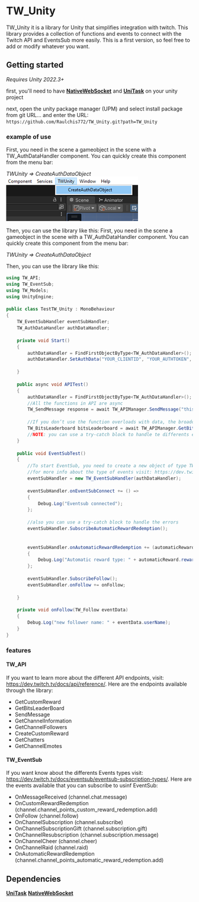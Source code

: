 # TW_Unity
TW_Unity it is a library for Unity that simplifies integration with twitch.
This library provides a collection of functions and events to connect with the Twitch API and EventsSub more easily.
This is a first version, so feel free to add or modify whatever you want.
## Getting started

*Requires Unity 2022.3+*

first, you'll need to have **[NativeWebSocket](https://github.com/endel/NativeWebSocket)**  and **[UniTask](https://github.com/Cysharp/UniTask)** on your unity project


next, open the unity package manager (UPM) and select install package from git URL... and enter the URL: ````https://github.com/Raulchis772/TW_Unity.git?path=TW_Unity````

### example of use

First, you need in the scene a gameobject in the scene with a TW_AuthDataHandler component.
You can quickly create this component from the menu bar:

 *TWUnity  => CreateAuthDataObject*  
<img src="Media/CreateAuthDataObject.png?raw=true" alt="Native WebSocket" />

Then, you can use the library like this:
First, you need in the scene a gameobject in the scene with a TW_AuthDataHandler component.
You can quickly create this component from the menu bar:

 *TWUnity  => CreateAuthDataObject*  

Then, you can use the library like this:
```csharp
using TW_API;
using TW_EventSub;
using TW_Models;
using UnityEngine;

public class TestTW_Unity : MonoBehaviour
{
    TW_EventSubHandler eventSubHandler;
    TW_AuthDataHandler authDataHandler;

    private void Start()
    {
        authDataHandler = FindFirstObjectByType<TW_AuthDataHandler>();
        authDataHandler.SetAuthData("YOUR_CLIENTID", "YOUR_AUTHTOKEN", "YOUR_AUTHORIZEDCHANNELID");
  
    }

    public async void APITest()
    {
        authDataHandler = FindFirstObjectByType<TW_AuthDataHandler>();
        //All the functions in API are async
        TW_SendMessage response = await TW_APIManager.SendMessage("this is a test message");

        //If you don’t use the function overloads with data, the broadcasterID will be replaced by the authorized channel ID
        TW_BitsLeaderboard bitsLeaderboard = await TW_APIManager.GetBitsLeaderboard();
        //NOTE: you can use a try-catch block to handle te differents error e.g: if the outh token expires
    }

    public void EventSubTest()
    {
        //To start EventSub, you need to create a new object of type TW_EventsubHandler, after that, you will need to subscribe to the Twitch events.
        //for more info about the type of events visit: https://dev.twitch.tv/docs/eventsub/eventsub-subscription-types/
        eventSubHandler = new TW_EventSubHandler(authDataHandler);

        eventSubHandler.onEventSubConnect += () =>
        {
            Debug.Log("Eventsub connected");
        };

        //also you can use a try-catch block to handle the errors
        eventSubHandler.SubscribeAutomaticRewardRedemption();


        eventSubHandler.onAutomaticRewardRedemption += (automaticReward) =>
        {
            Debug.Log("Automatic reward type: " + automaticReward.reward.type);
        };

        eventSubHandler.SubscribeFollow();
        eventSubHandler.onFollow += onFollow;

    }

    private void onFollow(TW_Follow eventData)
    {
        Debug.Log("new follower name: " + eventData.userName);
    }
}

```
### features
#### TW_API
If you want to learn more about the different API endpoints, visit: https://dev.twitch.tv/docs/api/reference/.
Here are the endpoints available through the library:
 - GetCustomReward
 - GetBitsLeaderBoard
 - SendMessage
 - GetChannelInformation
 - GetChannelFollowers
 - CreateCustomReward
 - GetChatters
 - GetChannelEmotes
 
 #### TW_EventSub
 If you want know about the differents Events types visit: https://dev.twitch.tv/docs/eventsub/eventsub-subscription-types/.
 Here are the events available that you can subscribe to usinf EventSub:
 - OnMessageReceived (channel.chat.message)
 - OnCustomRewardRedemption (channel.channel_points_custom_reward_redemption.add)
 - OnFollow (channel.follow)
 - OnChannelSubscription (channel.subscribe)
 - OnChannelSubscriptionGift (channel.subscription.gift)
 - OnChannelResubscription (channel.subscription.message)
 - OnChannelCheer (channel.cheer)
 - OnChannelRaid (channel.raid)
 - OnAutomaticRewardRedemption (channel.channel_points_automatic_reward_redemption.add)

## Dependencies

**[UniTask](https://github.com/Cysharp/UniTask)**
**[NativeWebSocket](https://github.com/endel/NativeWebSocket)**